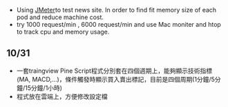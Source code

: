 * Using [JMeter](https://jmeter.apache.org/)to test news site. In order to find fit memory size of each pod and reduce machine cost.
* try 1000 request/min , 6000 request/min and use Mac moniter and htop to track cpu and memory usage.


## 10/31
* 一套traingview Pine Script程式分別套在四個週期上，能夠顯示技術指標(MA, MACD,...)，條件觸發時顯示買入賣出標記，目前是四個周期(1分鐘/5分鐘/15分鐘/1小時)
* 程式放在雲端上，方便修改設定檔
